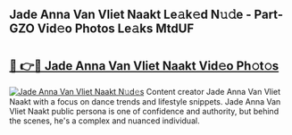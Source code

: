 ## Jade Anna Van Vliet Naakt Le𝚊k𝚎d N𝚞𝚍e - Part-GZO Vid𝚎o Photos Le𝚊ks MtdUF

# <h2><a href="http://fbaqr2u.evod.top/?m=Jade+Anna+Van+Vliet+Naakt">🔗 👉🔴 Jade Anna Van Vliet Naakt Vid𝚎o Ph𝚘t𝚘s</a></h2>

[![Jade Anna Van Vliet Naakt N𝚞d𝚎s](https://i.imgur.com/8V9OHl7.gif)](http://fbaqr2u.evod.top/?m=Jade+Anna+Van+Vliet+Naakt)
Content creator Jade Anna Van Vliet Naakt with a focus on dance trends and lifestyle snippets. Jade Anna Van Vliet Naakt public persona is one of confidence and authority, but behind the scenes, he's a complex and nuanced individual. 
